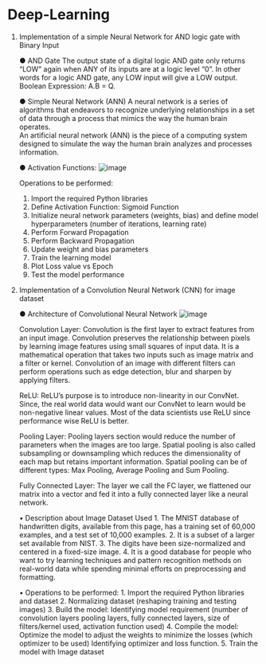 # Deep-Learning

1. Implementation of a simple Neural Network for AND logic gate with Binary Input
   
    ●  AND Gate 
       The output state of a digital logic AND gate only returns “LOW” again when ANY of its inputs are at a logic level “0”. 
       In other words for a logic AND gate, any LOW input will give a LOW output. Boolean Expression: A.B = Q. 
  
  
    ● Simple Neural Network (ANN) 
      A neural network is a series of algorithms that endeavors to recognize underlying relationships in a set of data through a process that mimics the way the human brain       operates.    
      An artificial neural network (ANN) is the piece of a computing system designed to simulate the way the human brain analyzes and processes information. 
   
    ● Activation Functions:
    ![image](https://user-images.githubusercontent.com/55191928/146051765-1d2d5559-5da3-4e10-98ac-88880e07df6c.png)

  
  
    Operations to be performed: 
      1) Import the required Python libraries 
      2) Define Activation Function: Sigmoid Function 
      3) Initialize neural network parameters (weights, bias) and define model hyperparameters (number of iterations, learning rate) 
      4) Perform Forward Propagation 
      5) Perform Backward Propagation 
      6) Update weight and bias parameters 
      7) Train the learning model 
      8) Plot Loss value vs Epoch 
      9) Test the model performance


2. Implementation of a Convolution Neural Network (CNN) for image dataset

    ● Architecture of Convolutional Neural Network
    ![image](https://user-images.githubusercontent.com/55191928/146385214-c1af78b8-42ee-43a5-a25b-642feb03d784.png)

      Convolution Layer:
      Convolution is the first layer to extract features from an input image. Convolution preserves the relationship between pixels by learning image features using small    squares of input data. It is a mathematical operation that takes two inputs such as image matrix and a filter or kernel. Convolution of an image with different filters can perform operations such as edge detection, blur and sharpen by applying filters.

      ReLU:
      ReLU’s purpose is to introduce non-linearity in our ConvNet. Since, the real world data would want our ConvNet to learn would be non-negative linear values. Most of the data scientists use ReLU since performance wise ReLU is better.
      
      Pooling Layer:
      Pooling layers section would reduce the number of parameters when the images are too large. Spatial pooling is also called subsampling or downsampling which reduces the dimensionality of each map but retains important information. Spatial pooling can be of different types: Max Pooling, Average Pooling and Sum Pooling.

      Fully Connected Layer:
      The layer we call the FC layer, we flattened our matrix into a vector and fed it into a fully connected layer like a neural network.
      
      
     • Description about Image Dataset Used
         1. The MNIST database of handwritten digits, available from this page, has a training set of 60,000 examples, and a test set of 10,000 examples.
         2. It is a subset of a larger set available from NIST.
         3. The digits have been size-normalized and centered in a fixed-size image.
         4. It is a good database for people who want to try learning techniques and pattern recognition methods on real-world data while spending minimal efforts on preprocessing and formatting.

     • Operations to be performed:
         1. Import the required Python libraries and dataset
         2. Normalizing dataset (reshaping training and testing images)
         3. Build the model: Identifying model requirement (number of convolution layers pooling layers, fully connected layers, size of filters/kernel used, activation function used)
         4. Compile the model: Optimize the model to adjust the weights to minimize the losses (which optimizer to be used) Identifying optimizer and loss function.
         5. Train the model with Image dataset
          
    
